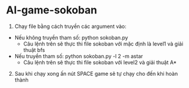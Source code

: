 # AI-game-sokoban

1. Chạy file bằng cách truyền các argument vào:
- Nếu không truyền tham số: python sokoban.py
  + Câu lệnh trên sẽ thực thi file sokoban với mặc định là level1 và giải thuật bfs
- Nếu truyền tham số: python sokoban.py -l 2 -m astar
  + Câu lệnh trên sẽ thực thi file sokoban với level2 và giải thuật A*
2. Sau khi chạy xong ấn nút SPACE game sẽ tự chạy cho đến khi hoàn thành
